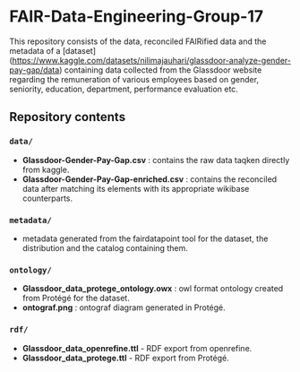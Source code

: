 # FAIR-Data-Engineering-Group-17

This repository consists of the data, reconciled FAIRified data and the metadata of a [dataset] (https://www.kaggle.com/datasets/nilimajauhari/glassdoor-analyze-gender-pay-gap/data) containing data collected from the Glassdoor website regarding the remuneration of various employees based on gender, seniority, education, department, performance evaluation etc.

## Repository contents

### `data/` 
- **Glassdoor-Gender-Pay-Gap.csv** : contains the raw data taqken directly from kaggle.
- **Glassdoor-Gender-Pay-Gap-enriched.csv** : contains the reconciled data after matching its elements with its appropriate wikibase counterparts.

### `metadata/`
- metadata generated from the fairdatapoint tool for the dataset, the distribution and the catalog containing them.

### `ontology/`
- **Glassdoor_data_protege_ontology.owx** : owl format ontology created from Protégé for the dataset.
- **ontograf.png** : ontograf diagram generated in Protégé.

### `rdf/`
- **Glassdoor_data_openrefine.ttl** - RDF export from openrefine.
- **Glassdoor_data_protege.ttl** - RDF export from Protégé.
